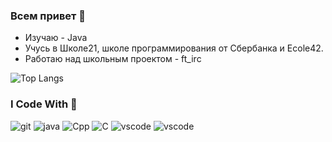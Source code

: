 ### Всем привет 👋  

<!--
**budelphine/budelphine** is a ✨ _special_ ✨ repository because its `README.md` (this file) appears on your GitHub profile.

Here are some ideas to get you started:

- 🔭 I’m currently working on ...
- 🌱 I’m currently learning ...
- 👯 I’m looking to collaborate on ...
- 🤔 I’m looking for help with ...
- 💬 Ask me about ...
- 📫 How to reach me: ...
- 😄 Pronouns: ...
- ⚡ Fun fact: ...
-->

- Изучаю - Java
- Учусь в Школе21, школе программирования от Сбербанка и Ecole42.
- Работаю над школьным проектом - ft_irc
   
<!--
[![flavon's 42 stats](https://badge42.herokuapp.com/api/stats/budelphi?privacyEmail=true&darkmode=false)](https://github.com/JaeSeoKim/badge42)   
-->

![Top Langs](https://github-readme-stats.vercel.app/api/top-langs/?username=budelphine&layout=compact)   

### I Code With 🌱 
<p>
  <img alt="git" src="https://img.shields.io/badge/Git-F05032?style=for-the-badge&logo=git&logoColor=white"/>
  <img alt="java" src="https://img.shields.io/badge/Java-ED8B00?style=for-the-badge&logo=java&logoColor=white"/>
  <img alt="Cpp" src="https://img.shields.io/badge/C%2B%2B-00599C?style=for-the-badge&logo=c%2B%2B&logoColor=white"/>
  <img alt="C" src="https://img.shields.io/badge/C-00599C?style=for-the-badge&logo=c&logoColor=white"/>
  <img alt="vscode" src="https://img.shields.io/badge/Visual_Studio_Code-0078D4?style=for-the-badge&logo=visual%20studio%20code&logoColor=white"/>
  <img alt="vscode" src="https://img.shields.io/badge/Spotify-1ED760?&style=for-the-badge&logo=spotify&logoColor=white"/>
  
  
</p>
